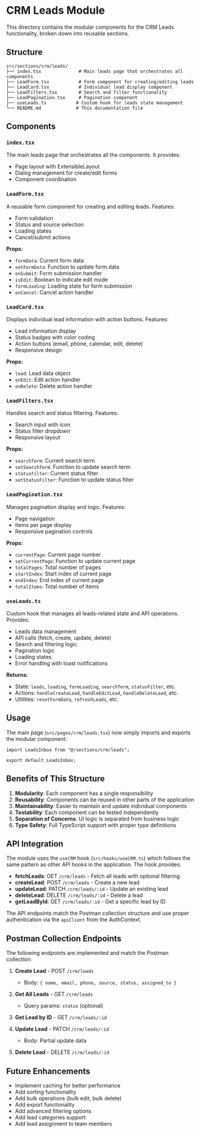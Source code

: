 # CRM Leads Module

This directory contains the modular components for the CRM Leads functionality, broken down into reusable sections.

## Structure

```
src/sections/crm/leads/
├── index.tsx              # Main leads page that orchestrates all components
├── LeadForm.tsx           # Form component for creating/editing leads
├── LeadCard.tsx           # Individual lead display component
├── LeadFilters.tsx        # Search and filter functionality
├── LeadPagination.tsx     # Pagination component
├── useLeads.ts           # Custom hook for leads state management
└── README.md             # This documentation file
```

## Components

### `index.tsx`
The main leads page that orchestrates all the components. It provides:
- Page layout with ExtensibleLayout
- Dialog management for create/edit forms
- Component coordination

### `LeadForm.tsx`
A reusable form component for creating and editing leads. Features:
- Form validation
- Status and source selection
- Loading states
- Cancel/submit actions

**Props:**
- `formData`: Current form data
- `setFormData`: Function to update form data
- `onSubmit`: Form submission handler
- `isEdit`: Boolean to indicate edit mode
- `formLoading`: Loading state for form submission
- `onCancel`: Cancel action handler

### `LeadCard.tsx`
Displays individual lead information with action buttons. Features:
- Lead information display
- Status badges with color coding
- Action buttons (email, phone, calendar, edit, delete)
- Responsive design

**Props:**
- `lead`: Lead data object
- `onEdit`: Edit action handler
- `onDelete`: Delete action handler

### `LeadFilters.tsx`
Handles search and status filtering. Features:
- Search input with icon
- Status filter dropdown
- Responsive layout

**Props:**
- `searchTerm`: Current search term
- `setSearchTerm`: Function to update search term
- `statusFilter`: Current status filter
- `setStatusFilter`: Function to update status filter

### `LeadPagination.tsx`
Manages pagination display and logic. Features:
- Page navigation
- Items per page display
- Responsive pagination controls

**Props:**
- `currentPage`: Current page number
- `setCurrentPage`: Function to update current page
- `totalPages`: Total number of pages
- `startIndex`: Start index of current page
- `endIndex`: End index of current page
- `totalItems`: Total number of items

### `useLeads.ts`
Custom hook that manages all leads-related state and API operations. Provides:
- Leads data management
- API calls (fetch, create, update, delete)
- Search and filtering logic
- Pagination logic
- Loading states
- Error handling with toast notifications

**Returns:**
- State: `leads`, `loading`, `formLoading`, `searchTerm`, `statusFilter`, etc.
- Actions: `handleCreateLead`, `handleEditLead`, `handleDeleteLead`, etc.
- Utilities: `resetFormData`, `refreshLeads`, etc.

## Usage

The main page (`src/pages/crm/leads.tsx`) now simply imports and exports the modular component:

```tsx
import LeadsInbox from "@/sections/crm/leads";

export default LeadsInbox;
```

## Benefits of This Structure

1. **Modularity**: Each component has a single responsibility
2. **Reusability**: Components can be reused in other parts of the application
3. **Maintainability**: Easier to maintain and update individual components
4. **Testability**: Each component can be tested independently
5. **Separation of Concerns**: UI logic is separated from business logic
6. **Type Safety**: Full TypeScript support with proper type definitions

## API Integration

The module uses the `useCRM` hook (`src/hooks/useCRM.ts`) which follows the same pattern as other API hooks in the application. The hook provides:

- **fetchLeads**: GET `/crm/leads` - Fetch all leads with optional filtering
- **createLead**: POST `/crm/leads` - Create a new lead
- **updateLead**: PATCH `/crm/leads/:id` - Update an existing lead
- **deleteLead**: DELETE `/crm/leads/:id` - Delete a lead
- **getLeadById**: GET `/crm/leads/:id` - Get a specific lead by ID

The API endpoints match the Postman collection structure and use proper authentication via the `apiClient` from the AuthContext.

## Postman Collection Endpoints

The following endpoints are implemented and match the Postman collection:

1. **Create Lead** - POST `/crm/leads`
   - Body: `{ name, email, phone, source, status, assigned_to }`

2. **Get All Leads** - GET `/crm/leads`
   - Query params: `status` (optional)

3. **Get Lead by ID** - GET `/crm/leads/:id`

4. **Update Lead** - PATCH `/crm/leads/:id`
   - Body: Partial update data

5. **Delete Lead** - DELETE `/crm/leads/:id`

## Future Enhancements

- Implement caching for better performance
- Add sorting functionality
- Add bulk operations (bulk edit, bulk delete)
- Add export functionality
- Add advanced filtering options
- Add lead categories support
- Add lead assignment to team members 